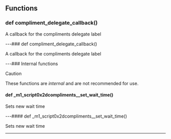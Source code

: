 ## Functions

### def compliment_delegate_callback()

A callback for the compliments delegate label

---### def compliment_delegate_callback()

A callback for the compliments delegate label

---### Internal functions

> [!CAUTION]
> These functions are *internal* and are not recommended for use.

#### def _m1_script0x2dcompliments__set_wait_time()

Sets new wait time

---#### def _m1_script0x2dcompliments__set_wait_time()

Sets new wait time

---